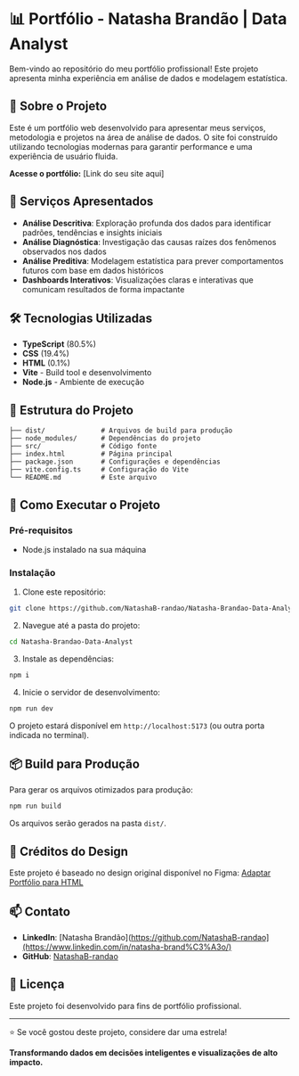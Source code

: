 # 📊 Portfólio - Natasha Brandão | Data Analyst

Bem-vindo ao repositório do meu portfólio profissional! Este projeto apresenta minha experiência em análise de dados e modelagem estatística.

## 🎯 Sobre o Projeto

Este é um portfólio web desenvolvido para apresentar meus serviços, metodologia e projetos na área de análise de dados. O site foi construído utilizando tecnologias modernas para garantir performance e uma experiência de usuário fluida.

**Acesse o portfólio:** [Link do seu site aqui]

## 💼 Serviços Apresentados

- **Análise Descritiva**: Exploração profunda dos dados para identificar padrões, tendências e insights iniciais
- **Análise Diagnóstica**: Investigação das causas raízes dos fenômenos observados nos dados
- **Análise Preditiva**: Modelagem estatística para prever comportamentos futuros com base em dados históricos
- **Dashboards Interativos**: Visualizações claras e interativas que comunicam resultados de forma impactante

## 🛠️ Tecnologias Utilizadas

- **TypeScript** (80.5%)
- **CSS** (19.4%)
- **HTML** (0.1%)
- **Vite** - Build tool e desenvolvimento
- **Node.js** - Ambiente de execução

## 📁 Estrutura do Projeto

```
├── dist/              # Arquivos de build para produção
├── node_modules/      # Dependências do projeto
├── src/               # Código fonte
├── index.html         # Página principal
├── package.json       # Configurações e dependências
├── vite.config.ts     # Configuração do Vite
└── README.md          # Este arquivo
```

## 🚀 Como Executar o Projeto

### Pré-requisitos

- Node.js instalado na sua máquina

### Instalação

1. Clone este repositório:
```bash
git clone https://github.com/NatashaB-randao/Natasha-Brandao-Data-Analyst.git
```

2. Navegue até a pasta do projeto:
```bash
cd Natasha-Brandao-Data-Analyst
```

3. Instale as dependências:
```bash
npm i
```

4. Inicie o servidor de desenvolvimento:
```bash
npm run dev
```

O projeto estará disponível em `http://localhost:5173` (ou outra porta indicada no terminal).

## 📦 Build para Produção

Para gerar os arquivos otimizados para produção:

```bash
npm run build
```

Os arquivos serão gerados na pasta `dist/`.

## 🎨 Créditos do Design

Este projeto é baseado no design original disponível no Figma:
[Adaptar Portfólio para HTML](https://www.figma.com/design/3ZhR9Z7r2K9arYTfatep5X/Adaptar-Portf%C3%B3lio-para-HTML)

## 📫 Contato

- **LinkedIn**: [Natasha Brandão](https://github.com/NatashaB-randao](https://www.linkedin.com/in/natasha-brand%C3%A3o/)
- **GitHub**: [NatashaB-randao](https://github.com/NatashaB-randao)

## 📄 Licença

Este projeto foi desenvolvido para fins de portfólio profissional.

---

⭐ Se você gostou deste projeto, considere dar uma estrela!

**Transformando dados em decisões inteligentes e visualizações de alto impacto.**
